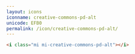 ```yaml
---
layout: icons
iconname: creative-commons-pd-alt
unicode: EFB0
permalink: /icon/creative-commons-pd-alt/
---
```


``` html
<i class="mi mi-creative-commons-pd-alt"></i>
```

